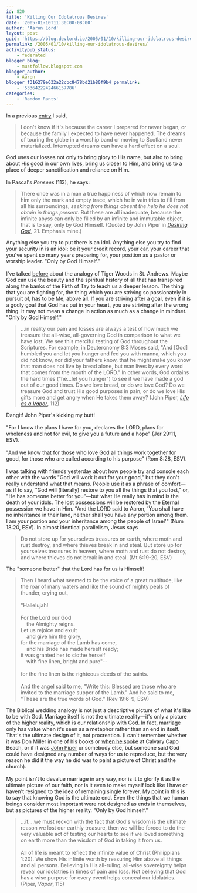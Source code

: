 ```yaml
---
id: 820
title: 'Killing Our Idolatrous Desires'
date: '2005-01-10T11:30:00-08:00'
author: 'Aaron Lord'
layout: post
guid: 'https://blog.devlord.io/2005/01/10/killing-our-idolatrous-desires/'
permalink: /2005/01/10/killing-our-idolatrous-desires/
activitypub_status:
    - federated
blogger_blog:
    - mustfollow.blogspot.com
blogger_author:
    - Aaron
blogger_f316279e632a22cbc8478bd21b80f9b4_permalink:
    - '5336422242466157786'
categories:
    - 'Random Rants'
---
```


In a previous <a href="/2005/01/01/i-still-havent-found-what-im-looking-for/">entry</a> I said,<br />

<blockquote>I don't know if it's because the career I prepared for never began, or because the family I expected to have never happened. The dreams of touring the globe in a worship band or moving to Scotland never materialized. Interrupted dreams can have a hard effect on a soul.</blockquote>

God uses our losses not only to bring glory to His name, but also to bring about His good in our own lives, bring us closer to Him, and bring us to a place of deeper sanctification and reliance on Him.<br /><br />In Pascal's <i>Pensees</i> (113), he says:<br />

<blockquote>There once was in a man a true happiness of which now remain to him only the mark and empty trace, which he in vain tries to fill from all his surroundings, <i>seeking from things absent the help he does not obtain in things present</i>.  But these are all inadequate, because the infinite abyss can only be filled by an infinite and immutable object, that is to say, only by God Himself.  (Quoted by John Piper in <a href="http://www.amazon.com/exec/obidos/ASIN/1590521196/lbmusic"><i>Desiring God</i></a>, 21.  Emphasis mine.)</blockquote>

Anything else you try to put there is an idol.  Anything else you try to find your security in is an idol; be it your credit record, your car, your career that you've spent so many years preparing for, your position as a pastor or worship leader.  "Only by God Himself."<br /><br />I've talked <a href="/2004/12/24/wrestling-with-god/">before</a> about the analogy of Tiger Woods in St. Andrews.  Maybe God can use the beauty and the spiritual history of all that has transpired along the banks of the Firth of Tay to teach us a deeper lesson.  The thing that you are fighting for, the thing which you are striving so passionately in pursuit of, has to be Me, above all.  If you are striving after a goal, even if it is a godly goal that God has put in your heart, you are striving after the wrong thing.  It may not mean a change in action as much as a change in mindset.  "Only by God Himself."<br />

<blockquote>...in reality our pain and losses are always a test of how much we treasure the all-wise, all-governing God in comparison to what we have lost.  We see this merciful testing of God throughout the Scriptures.  For example, in Deuteronomy 8:3 Moses said, "And [God] humbled you and let you hunger and fed you with manna, which you did not know, nor did your fathers know, that he might make you know that man does not live by bread alone, but man lives by every word that comes from the mouth of the LORD."  In other words, God ordains the hard times ("he...let you hunger") to see if we have made a god out of our good times.  Do we love bread, or do we love God?  Do we treasure God and trust His good purposes in pain, or do we love His gifts more and get angry when He takes them away?  (John Piper, <a href="http://www.amazon.com/exec/obidos/ASIN/1590523385/lbmusic"><i>Life as a Vapor</i></a>, 112)</blockquote>

Dangit!  John Piper's kicking my butt!<br /><br />"For I know the plans I have for you, declares the LORD, plans for wholeness and not for evil, to give you a future and a hope" (Jer 29:11, ESV).<br /><br />"And we know that for those who love God all things work together for good, for those who are called according to his purpose" (Rom 8:28, ESV).<br /><br />I was talking with friends yesterday about how people try and console each other with the words "God will work it out for your good," but they don't really understand what that means.  People use it as a phrase of comfort—as if to say, "God will (literally) restore to you all the things that you lost," or, "He has someone better for you"—but what He really has in mind is the death of your idols.  The lost possessions will be restored by the Eternal possession we have in Him.  "And the LORD said to Aaron, 'You shall have no inheritance in their land, neither shall you have any portion among them. I am your portion and your inheritance among the people of Israel'" (Num 18:20, ESV).  In almost identical parallelism, Jesus says<br />

<blockquote>Do not store up for yourselves treasures on earth, where moth and rust destroy, and where thieves break in and steal. But store up for yourselves treasures in heaven, where moth and rust do not destroy, and where thieves do not break in and steal. (Mt 6:19-20, ESV)</blockquote>

The "someone better" that the Lord has for us is Himself!<br />

<blockquote>Then I heard what seemed to be the voice of a great multitude, like the roar of many waters and like the sound of mighty peals of thunder, crying out,<br /><br />"Hallelujah!<br /><br />For the Lord our God<br />      the Almighty reigns.<br />Let us rejoice and exult<br />      and give him the glory,<br />for the marriage of the Lamb has come,<br />      and his Bride has made herself ready;<br />it was granted her to clothe herself<br />      with fine linen, bright and pure"--<br /><br />for the fine linen is the righteous deeds of the saints.<br /><br />And the angel said to me, "Write this: Blessed are those who are invited to the marriage supper of the Lamb." And he said to me, "These are the true words of God." (Rev 19:6-9, ESV)</blockquote>

The Biblical wedding analogy is not just a descriptive picture of what it's like to be with God.  Marriage itself is not the ultimate reality—it's only a picture of the higher reality, which is our relationship with God.  In fact, marriage only has value when it's seen as a metaphor rather than an end in itself.  That's the ultimate design of it, not procreation.  (I can't remember whether it was Don Miller in one of his books or <a href="http://www.calvarychapel.com/capobeach/video/100304.rm">when he spoke</a> at Calvary Capo Beach, or if it was <a href="http://www.desiringgod.org/library/topics/sex/sex_supremacy_christ_pt1.html" target="_blank" rel="noopener">John Piper</a> or somebody else, but someone said God could have designed any number of ways for us to reproduce, but the very reason he did it the way he did was to paint a picture of Christ and the church).<br /><br />My point isn't to devalue marriage in any way, nor is it to glorify it as the ultimate picture of our faith, nor is it even to make myself look like I have or haven't resigned to the idea of remaining single forever.  My point in this is to say that knowing God is the ultimate end.  Even the things that we human beings consider most important were not designed as ends in themselves, but as pictures of the higher reality.  "Only by God himself."<br />

<blockquote>...if....we must reckon with the fact that God's wisdom is the ultimate reason we lost our earthly treasure, then we will be forced to do the very valuable act of testing our hearts to see if we loved something on earth more than the wisdom of God in taking it from us.<br /><br />All of life is meant to reflect the infinite value of Christ (Philippians 1:20).  We show His infinite worth by reasuring Him above all things and all persons.  Believing in His all-ruling, all-wise sovereignty helps reveal our idolatries in times of pain and loss.  Not believing that God has a wise purpose for every event helps conceal our idolatries.  (Piper, <i>Vapor</i>, 115)</blockquote>

<div class="blogger-post-footer"></div>